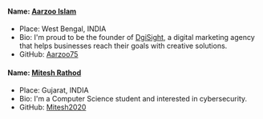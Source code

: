 #### Name: [Aarzoo Islam](https://github.com/Aarzoo75)
- Place: West Bengal, INDIA
- Bio: I'm proud to be the founder of [DgiSight]("https://dgisight.com/"), a digital marketing agency that helps businesses reach their goals with creative solutions.
- GitHub: [Aarzoo75](https://github.com/Aarzoo75)

#### Name: [Mitesh Rathod](https://github.com/Mitesh2020)
- Place: Gujarat, INDIA
- Bio: I'm a Computer Science student and interested in cybersecurity.
- GitHub: [Mitesh2020](https://github.com/Mitesh2020)
